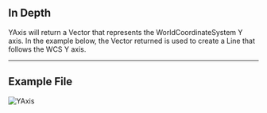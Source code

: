 ## In Depth
YAxis will return a Vector that represents the WorldCoordinateSystem Y axis. In the example below, the Vector returned is used to create a Line that follows the WCS Y axis.
___
## Example File

![YAxis](./Autodesk.DesignScript.Geometry.CoordinateSystem.YAxis_img.jpg)

